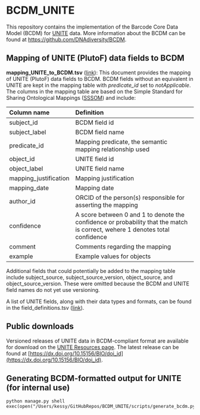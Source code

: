 # BCDM_UNITE
This repository contains the implementation of the Barcode Core Data Model (BCDM) for [UNITE](https://unite.ut.ee) data. More information about the BCDM can be found at https://github.com/DNAdiversity/BCDM.

## Mapping of UNITE (PlutoF) data fields to BCDM

**mapping_UNITE_to_BCDM.tsv** ([link](mapping_UNITE_to_BCDM.tsv)): This document provides the mapping of UNITE (PlutoF) data fields to BCDM. BCDM fields without an equivalent in UNITE are kept in the mapping table with *predicate_id* set to *notApplicable*. The columns in the mapping table are based on the Simple Standard for Sharing Ontological Mappings ([SSSOM](https://mapping-commons.github.io/sssom/)) and include: 

| **Column name** | **Definition** |
|:--------------- |:-------------- |
| subject_id | BCDM field id |
| subject_label | BCDM field name |
| predicate_id | Mapping predicate, the semantic mapping relationship used |
| object_id | UNITE field id |
| object_label | UNITE field name |
| mapping_justification | Mapping justification |
| mapping_date | Mapping date |
| author_id | ORCID of the person(s) responsible for asserting the mapping |
| confidence | A score between 0 and 1 to denote the confidence or probability that the match is correct, wehere 1 denotes total confidence |
| comment | Comments regarding the mapping |
| example | Example values for objects |

Additional fields that could potentially be added to the mapping table include subject_source, subject_source_version, object_source, and object_source_version. These were omitted because the BCDM and UNITE field names do not yet use versioning.

A list of UNITE fields, along with their data types and formats, can be found in the field_definitions.tsv ([link](field_definitions.tsv)).

## Public downloads
Versioned releases of UNITE data in BCDM-compliant format are available for download on the [UNITE Resources page](https://unite.ut.ee/repository.php). The latest release can be found at [https://dx.doi.org/10.15156/BIO/doi_id](https://dx.doi.org/10.15156/BIO/doi_id).

## Generating BCDM-formatted output for UNITE (for internal use)
```console
python manage.py shell
exec(open("/Users/kessy/GitHubRepos/BCDM_UNITE/scripts/generate_bcdm.py"))
```
